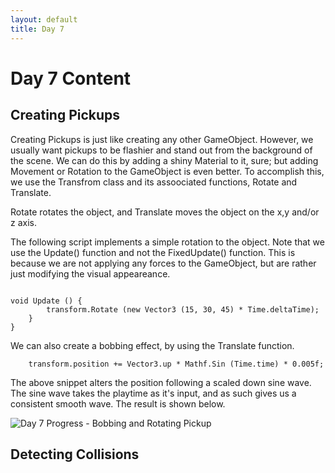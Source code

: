 ```yaml
---
layout: default
title: Day 7
---
```


# Day 7 Content

## Creating Pickups

Creating Pickups is just like creating any other GameObject. However, we usually want pickups to be flashier and stand out from the background of the scene. We can do this by adding a shiny Material to it, sure; but adding Movement or Rotation to the GameObject is even better. To accomplish this, we use the Transfrom class and its assoociated functions, Rotate and Translate.

Rotate rotates the object, and Translate moves the object on the x,y and/or z axis.

The following script implements a simple rotation to the object. Note that we use the Update() function and not the FixedUpdate() function. This is because we are not applying any forces to the GameObject, but are rather just modifying the visual appeareance.

```

void Update () {
        transform.Rotate (new Vector3 (15, 30, 45) * Time.deltaTime);
    }
}

```

We can also create a bobbing effect, by using the Translate function.

```
    transform.position += Vector3.up * Mathf.Sin (Time.time) * 0.005f;
```

The above snippet alters the position following a scaled down sine wave. The sine wave takes the playtime as it's input, and as such gives us a consistent smooth wave. The result is shown below.

![Day 7 Progress - Bobbing and Rotating Pickup](/30days-unity2d/images/Day7_1.gif)

## Detecting Collisions